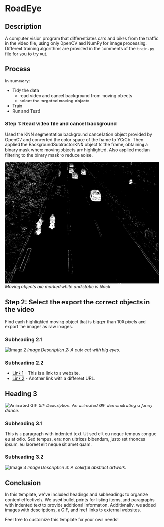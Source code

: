 # RoadEye

## Description

A computer vision program that differentiates cars and bikes from the traffic in the video file, using only OpenCV and NumPy for image processing. Different training algorithms are provided in the comments of the `train.py` file for you to try out. 

## Process

In summary:

- Tidy the data
    - read video and cancel background from moving objects
    - select the targeted moving objects
- Train
- Run and Test!

### Step 1: Read video file and cancel background

Used the KNN segmentation background cancellation object provided by OpenCV and converted the color space of the frame to YCrCb. Then applied the BackgroundSubtractorKNN object to the frame, obtaining a binary mask where moving objects are highlighted. Also applied median filtering to the binary mask to reduce noise.

![Image 1](md_assets/background%20cancel.png)
*Moving objects are marked white and static is black*

## Step 2: Select the export the correct objects in the video

Find each highlighted moving object that is bigger than 100 pixels and export the images as raw images.

### Subheading 2.1

![Image 2](https://example.com/image2.png)
*Image Description 2: A cute cat with big eyes.*

### Subheading 2.2

- [Link 1](https://example.com/link1) - This is a link to a website.
- [Link 2](https://example.com/link2) - Another link with a different URL.

## Heading 3

![Animated GIF](https://example.com/animation.gif)
*GIF Description: An animated GIF demonstrating a funny dance.*

### Subheading 3.1

This is a paragraph with indented text. Ut sed elit eu neque tempus congue eu at odio. Sed tempus, erat non ultrices bibendum, justo est rhoncus ipsum, eu laoreet elit neque sit amet quam.

### Subheading 3.2

![Image 3](https://example.com/image3.jpg)
*Image Description 3: A colorful abstract artwork.*

## Conclusion

In this template, we've included headings and subheadings to organize content effectively. We used bullet points for listing items, and paragraphs with indented text to provide additional information. Additionally, we added images with descriptions, a GIF, and href links to external websites.

Feel free to customize this template for your own needs!